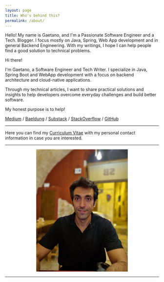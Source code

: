 ```yaml
---
layout: page
title: Who's behind this?
permalink: /about/
---
```


Hello!
My name is Gaetano, and I'm a Passionate Software Engineer and a Tech. Blogger. 
I focus mostly on Java, Spring, Web App development and in general Backend Engineering.
With my writings, I hope I can help people find a good solution to technical problems.

Hi there!

I'm Gaetano, a Software Engineer and Tech Writer. 
I specialize in Java, Spring Boot and WebApp development with a focus on backend architecture and cloud-native applications.

Through my technical articles,
I want to share practical solutions and insights to help developers overcome everyday challenges
and build better software.

My honest purpose is to help!

[Medium](https://gae-piaz.medium.com/) / [Baeldung](https://www.baeldung.com/author/gaetanopiazzolla) / [Substack](https://substack.com/profile/73392149-gaetano-piazzolla)
/ [StackOverflow](https://stackoverflow.com/users/2768318/gaetano-piazzolla) / [GitHub](https://github.com/GaetanoPiazzolla/)

---

Here you can find my [Curriculum Vitae](/assets/CV_2025.pdf) with my personal contact information in case you are interested.

---

<div align="center">
<img src="/assets/About.jpg" style="content-visibility:auto"
alt="Thats me"
loading="lazy" width="300px"
decoding="async">
</div>

---


